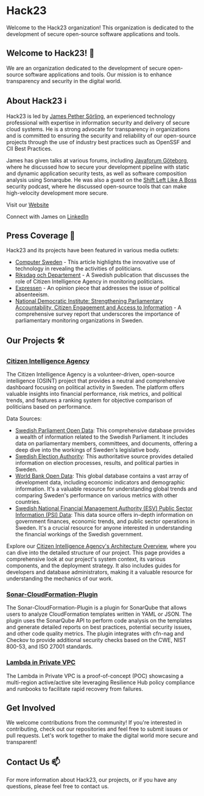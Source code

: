 # Hack23

Welcome to the Hack23 organization! This organization is dedicated to the development of secure open-source software applications and tools.

## Welcome to Hack23! 👋

We are an organization dedicated to the development of secure open-source software applications and tools. Our mission is to enhance transparency and security in the digital world.

## About Hack23 ℹ️

Hack23 is led by [James Pether Sörling](https://www.linkedin.com/in/jamessorling/), an experienced technology professional with expertise in information security and delivery of secure cloud systems. He is a strong advocate for transparency in organizations and is committed to ensuring the security and reliability of our open-source projects through the use of industry best practices such as OpenSSF and CII Best Practices.

James has given talks at various forums, including [Javaforum Göteborg](https://www.youtube.com/watch?v=A_hq2Y03d6I), where he discussed how to secure your development pipeline with static and dynamic application security tests, as well as software composition analysis using Sonarqube. He was also a guest on the [Shift Left Like A Boss](https://www.youtube.com/watch?v=aYwSd1Wu28Q&ab_channel=Soluble/) security podcast, where he discussed open-source tools that can make high-velocity development more secure.

Visit our [Website](https://hack23.com/)

Connect with James on [LinkedIn](https://www.linkedin.com/in/jamessorling/)

## Press Coverage 📰

Hack23 and its projects have been featured in various media outlets:

- [Computer Sweden](https://computersweden.idg.se/2.2683/1.229120/tekniken-som-avslojar-politikerna) - This article highlights the innovative use of technology in revealing the activities of politicians.
- [Riksdag och Departement](http://web.archive.org/web/20090527045800/http:/www.rod.se/Artikelarkiv/2009/CIA-haller-koll-pa-riksdagsledamoterna/) - A Swedish publication that discusses the role of Citizen Intelligence Agency in monitoring politicians.
- [Expressen](https://www.expressen.se/ledare/eric-erfors/eric-erfors-skolkaren-sahlin/) - An opinion piece that addresses the issue of political absenteeism.
- [National Democratic Institute: Strengthening Parliamentary Accountability, Citizen Engagement and Access to Information](https://www.ndi.org/sites/default/files/governance-parliamentary-monitoring-organizations-survey-september-2011.pdf) - A comprehensive survey report that underscores the importance of parliamentary monitoring organizations in Sweden.

## Our Projects 🛠️

### [Citizen Intelligence Agency](https://github.com/Hack23/cia)

The Citizen Intelligence Agency is a volunteer-driven, open-source intelligence (OSINT) project that provides a neutral and comprehensive dashboard focusing on political activity in Sweden. The platform offers valuable insights into financial performance, risk metrics, and political trends, and features a ranking system for objective comparison of politicians based on performance.

Data Sources:

- [Swedish Parliament Open Data](http://data.riksdagen.se/): This comprehensive database provides a wealth of information related to the Swedish Parliament. It includes data on parliamentary members, committees, and documents, offering a deep dive into the workings of Sweden's legislative body.
- [Swedish Election Authority](http://www.val.se/): This authoritative source provides detailed information on election processes, results, and political parties in Sweden.
- [World Bank Open Data](https://data.worldbank.org/): This global database contains a vast array of development data, including economic indicators and demographic information. It's a valuable resource for understanding global trends and comparing Sweden's performance on various metrics with other countries.
- [Swedish National Financial Management Authority (ESV) Public Sector Information (PSI) Data](https://www.esv.se/): This data source offers in-depth information on government finances, economic trends, and public sector operations in Sweden. It's a crucial resource for anyone interested in understanding the financial workings of the Swedish government.

Explore our [Citizen Intelligence Agency's Architecture Overview](https://github.com/Hack23/cia/blob/master/documentation/architecture-overview.md), where you can dive into the detailed structure of our project. This page provides a comprehensive look at our project's system context, its various components, and the deployment strategy. It also includes guides for developers and database administrators, making it a valuable resource for understanding the mechanics of our work.

### [Sonar-CloudFormation-Plugin](https://github.com/Hack23/sonar-cloudformation-plugin)

The Sonar-CloudFormation-Plugin is a plugin for SonarQube that allows users to analyze CloudFormation templates written in YAML or JSON. The plugin uses the SonarQube API to perform code analysis on the templates and generate detailed reports on best practices, potential security issues, and other code quality metrics. The plugin integrates with cfn-nag and Checkov to provide additional security checks based on the CWE, NIST 800-53, and ISO 27001 standards.

### [Lambda in Private VPC](https://github.com/Hack23/aws-lambda-in-private-vpc)

The Lambda in Private VPC is a proof-of-concept (POC) showcasing a multi-region active/active site leveraging Resilience Hub policy compliance and runbooks to facilitate rapid recovery from failures.

## Get Involved 

We welcome contributions from the community! If you're interested in contributing, check out our repositories and feel free to submit issues or pull requests. Let's work together to make the digital world more secure and transparent!

## Contact Us 📫

For more information about Hack23, our projects, or if you have any questions, please feel free to contact us.
